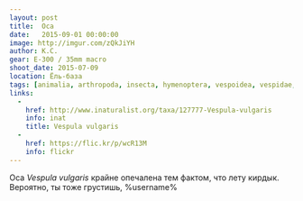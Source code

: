 ```yaml
---
layout: post
title:  Оса
date:   2015-09-01 00:00:00
image: http://imgur.com/zQkJiYH
author: К.С.
gear: E-300 / 35mm macro
shoot_date: 2015-07-09
location: Ёль-база
tags: [animalia, arthropoda, insecta, hymenoptera, vespoidea, vespidae, vespula, vespula vulgaris]
links:
  -
    href: http://www.inaturalist.org/taxa/127777-Vespula-vulgaris
    info: inat
    title: Vespula vulgaris
  -
    href: https://flic.kr/p/wcR13M
    info: flickr
---
```


Оса _Vespula vulgaris_ крайне опечалена тем фактом, что лету кирдык. Вероятно, ты тоже грустишь, %username%
